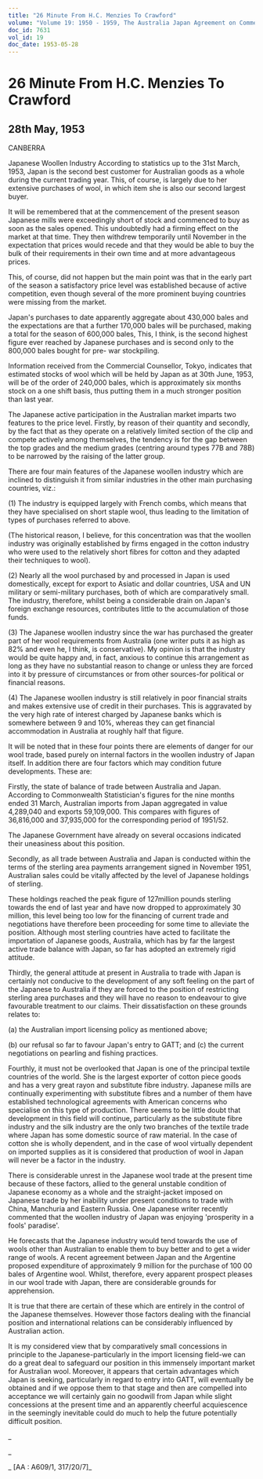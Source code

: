 ```yaml
---
title: "26 Minute From H.C. Menzies To Crawford"
volume: "Volume 19: 1950 - 1959, The Australia Japan Agreement on Commerce"
doc_id: 7631
vol_id: 19
doc_date: 1953-05-28
---
```


# 26 Minute From H.C. Menzies To Crawford

## 28th May, 1953

CANBERRA

Japanese Woollen Industry According to statistics up to the 31st March, 1953, Japan is the second best customer for Australian goods as a whole during the current trading year. This, of course, is largely due to her extensive purchases of wool, in which item she is also our second largest buyer.

It will be remembered that at the commencement of the present season Japanese mills were exceedingly short of stock and commenced to buy as soon as the sales opened. This undoubtedly had a firming effect on the market at that time. They then withdrew temporarily until November in the expectation that prices would recede and that they would be able to buy the bulk of their requirements in their own time and at more advantageous prices.

This, of course, did not happen but the main point was that in the early part of the season a satisfactory price level was established because of active competition, even though several of the more prominent buying countries were missing from the market.

Japan's purchases to date apparently aggregate about 430,000 bales and the expectations are that a further 170,000 bales will be purchased, making a total for the season of 600,000 bales, This, I think, is the second highest figure ever reached by Japanese purchases and is second only to the 800,000 bales bought for pre- war stockpiling.

Information received from the Commercial Counsellor, Tokyo, indicates that estimated stocks of wool which will be held by Japan as at 30th June, 1953, will be of the order of 240,000 bales, which is approximately six months stock on a one shift basis, thus putting them in a much stronger position than last year.

The Japanese active participation in the Australian market imparts two features to the price level. Firstly, by reason of their quantity and secondly, by the fact that as they operate on a relatively limited section of the clip and compete actively among themselves, the tendency is for the gap between the top grades and the medium grades (centring around types 77B and 78B) to be narrowed by the raising of the latter group.

There are four main features of the Japanese woollen industry which are inclined to distinguish it from similar industries in the other main purchasing countries, viz.:

(1) The industry is equipped largely with French combs, which means that they have specialised on short staple wool, thus leading to the limitation of types of purchases referred to above.

(The historical reason, I believe, for this concentration was that the woollen industry was originally established by firms engaged in the cotton industry who were used to the relatively short fibres for cotton and they adapted their techniques to wool).

(2) Nearly all the wool purchased by and processed in Japan is used domestically, except for export to Asiatic and dollar countries, USA and UN military or semi-military purchases, both of which are comparatively small. The industry, therefore, whilst being a considerable drain on Japan's foreign exchange resources, contributes little to the accumulation of those funds.

(3) The Japanese woollen industry since the war has purchased the greater part of her wool requirements from Australia (one writer puts it as high as 82% and even he, I think, is conservative). My opinion is that the industry would be quite happy and, in fact, anxious to continue this arrangement as long as they have no substantial reason to change or unless they are forced into it by pressure of circumstances or from other sources-for political or financial reasons.

(4) The Japanese woollen industry is still relatively in poor financial straits and makes extensive use of credit in their purchases. This is aggravated by the very high rate of interest charged by Japanese banks which is somewhere between 9 and 10%, whereas they can get financial accommodation in Australia at roughly half that figure.

It will be noted that in these four points there are elements of danger for our wool trade, based purely on internal factors in the woollen industry of Japan itself. In addition there are four factors which may condition future developments. These are:

Firstly, the state of balance of trade between Australia and Japan. According to Commonwealth Statistician's figures for the nine months ended 31 March, Australian imports from Japan aggregated in value 4,289,040 and exports 59,109,000. This compares with figures of 36,816,000 and 37,935,000 for the corresponding period of 1951/52.

The Japanese Government have already on several occasions indicated their uneasiness about this position.

Secondly, as all trade between Australia and Japan is conducted within the terms of the sterling area payments arrangement signed in November 1951, Australian sales could be vitally affected by the level of Japanese holdings of sterling.

These holdings reached the peak figure of 127million pounds sterling towards the end of last year and have now dropped to approximately 30 million, this level being too low for the financing of current trade and negotiations have therefore been proceeding for some time to alleviate the position. Although most sterling countries have acted to facilitate the importation of Japanese goods, Australia, which has by far the largest active trade balance with Japan, so far has adopted an extremely rigid attitude.

Thirdly, the general attitude at present in Australia to trade with Japan is certainly not conducive to the development of any soft feeling on the part of the Japanese to Australia if they are forced to the position of restricting sterling area purchases and they will have no reason to endeavour to give favourable treatment to our claims. Their dissatisfaction on these grounds relates to:

(a) the Australian import licensing policy as mentioned above;

(b) our refusal so far to favour Japan's entry to GATT; and (c) the current negotiations on pearling and fishing practices.

Fourthly, it must not be overlooked that Japan is one of the principal textile countries of the world. She is the largest exporter of cotton piece goods and has a very great rayon and substitute fibre industry. Japanese mills are continually experimenting with substitute fibres and a number of them have established technological agreements with American concerns who specialise on this type of production. There seems to be little doubt that development in this field will continue, particularly as the substitute fibre industry and the silk industry are the only two branches of the textile trade where Japan has some domestic source of raw material. In the case of cotton she is wholly dependent, and in the case of wool virtually dependent on imported supplies as it is considered that production of wool in Japan will never be a factor in the industry.

There is considerable unrest in the Japanese wool trade at the present time because of these factors, allied to the general unstable condition of Japanese economy as a whole and the straight-jacket imposed on Japanese trade by her inability under present conditions to trade with China, Manchuria and Eastern Russia. One Japanese writer recently commented that the woollen industry of Japan was enjoying 'prosperity in a fools' paradise'.

He forecasts that the Japanese industry would tend towards the use of wools other than Australian to enable them to buy better and to get a wider range of wools. A recent agreement between Japan and the Argentine proposed expenditure of approximately 9 million for the purchase of 100 00 bales of Argentine wool. Whilst, therefore, every apparent prospect pleases in our wool trade with Japan, there are considerable grounds for apprehension.

It is true that there are certain of these which are entirely in the control of the Japanese themselves. However those factors dealing with the financial position and international relations can be considerably influenced by Australian action.

It is my considered view that by comparatively small concessions in principle to the Japanese-particularly in the import licensing field-we can do a great deal to safeguard our position in this immensely important market for Australian wool. Moreover, it appears that certain advantages which Japan is seeking, particularly in regard to entry into GATT, will eventually be obtained and if we oppose them to that stage and then are compelled into acceptance we will certainly gain no goodwill from Japan while slight concessions at the present time and an apparently cheerful acquiescence in the seemingly inevitable could do much to help the future potentially difficult position.

_

_

_ [AA : A609/1, 317/20/7]_
